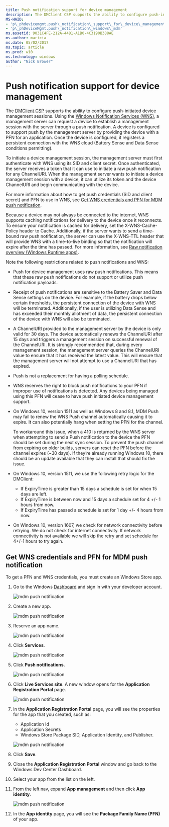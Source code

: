 ```yaml
---
title: Push notification support for device management
description: The DMClient CSP supports the ability to configure push-initiated device management sessions.
MS-HAID:
- 'p\_phdevicemgmt.push\_notification\_support\_for\_device\_management'
- 'p\_phDeviceMgmt.push\_notification\_windows\_mdm'
ms.assetid: 9031C4FE-212A-4481-A1B0-4C3190B388AE
ms.author: maricia
ms.date: 05/02/2017
ms.topic: article
ms.prod: w10
ms.technology: windows
author: "Nick Brower"
---
```




# Push notification support for device management

The [DMClient CSP](dmclient-csp.md) supports the ability to configure push-initiated device management sessions. Using the [Windows Notification Services (WNS)](http://go.microsoft.com/fwlink/p/?linkid=528800), a management server can request a device to establish a management session with the server through a push notification. A device is configured to support push by the management server by providing the device with a PFN for an application. Once the device is configured, it registers a persistent connection with the WNS cloud (Battery Sense and Data Sense conditions permitting).

To initiate a device management session, the management server must first authenticate with WNS using its SID and client secret. Once authenticated, the server receives a token that it can use to initiate a raw push notification for any ChannelURI. When the management server wants to initiate a device management session with a device, it can utilize its token and the device ChannelURI and begin communicating with the device.

For more information about how to get push credentials (SID and client secret) and PFN to use in WNS, see [Get WNS credentials and PFN for MDM push notification](#get-wns-credentials-and-pfn-for-mdm-push-notification).

Because a device may not always be connected to the internet, WNS supports caching notifications for delivery to the device once it reconnects. To ensure your notification is cached for delivery, set the X-WNS-Cache-Policy header to Cache. Additionally, if the server wants to send a time-bound raw push notification, the server can use the X-WNS-TTL header that will provide WNS with a time-to-live binding so that the notification will expire after the time has passed. For more information, see [Raw notification overview (Windows Runtime apps)](http://go.microsoft.com/fwlink/p/?LinkId=733254).

Note the following restrictions related to push notifications and WNS:

-   Push for device management uses raw push notifications. This means that these raw push notifications do not support or utilize push notification payloads.
-   Receipt of push notifications are sensitive to the Battery Saver and Data Sense settings on the device. For example, if the battery drops below certain thresholds, the persistent connection of the device with WNS will be terminated. Additionally, if the user is utilizing Data Sense and has exceeded their monthly allotment of data, the persistent connection of the device with WNS will also be terminated.
-   A ChannelURI provided to the management server by the device is only valid for 30 days. The device automatically renews the ChannelURI after 15 days and triggers a management session on successful renewal of the ChannelURI. It is strongly recommended that, during every management session, the management server queries the ChannelURI value to ensure that it has received the latest value. This will ensure that the management server will not attempt to use a ChannelURI that has expired.
-   Push is not a replacement for having a polling schedule.
-   WNS reserves the right to block push notifications to your PFN if improper use of notifications is detected. Any devices being managed using this PFN will cease to have push initiated device management support.
-   On Windows 10, version 1511 as well as Windows 8 and 8.1, MDM Push may fail to renew the WNS Push channel automatically causing it to expire. It can also potentially hang when setting the PFN for the channel.

    To workaround this issue, when a 410 is returned by the WNS server when attempting to send a Push notification to the device the PFN should be set during the next sync session. To prevent the push channel from expiring on older builds, servers can reset the PFN before the channel expires (~30 days). If they’re already running Windows 10, there should be an update available that they can install that should fix the issue.

-   On Windows 10, version 1511, we use the following retry logic for the DMClient:
    -   If ExpiryTime is greater than 15 days a schedule is set for when 15 days are left.
    -   If ExpiryTime is between now and 15 days a schedule set for 4 +/- 1 hours from now.
    -   If ExpiryTime has passed a schedule is set for 1 day +/- 4 hours from now.


-   On Windows 10, version 1607, we check for network connectivity before retrying. We do not check for internet connectivity. If network connectivity is not available we will skip the retry and set schedule for 4+/-1 hours to try again.


## Get WNS credentials and PFN for MDM push notification

To get a PFN and WNS credentials, you must create an Windows Store app.

1.  Go to the Windows [Dashboard](https://dev.windows.com/en-US/dashboard) and sign in with your developer account.

    ![mdm push notification](images/push-notification1.png)
2.  Create a new app.

    ![mdm push notification](images/push-notification2.png)
3.  Reserve an app name.

    ![mdm push notification](images/push-notification3.png)
4.  Click **Services**.

    ![mdm push notification](images/push-notification4.png)
5.  Click **Push notifications**.

    ![mdm push notification](images/push-notification5.png)
6.  Click **Live Services site**. A new window opens for the **Application Registration Portal** page.

    ![mdm push notification](images/push-notification6.png)
7.  In the **Application Registration Portal** page, you will see the properties for the app that you created, such as:
    -   Application Id
    -   Application Secrets
    -   Windows Store Package SID, Application Identity, and Publisher.

    ![mdm push notification](images/push-notification7.png)
8.  Click **Save**.
9.  Close the **Application Registration Portal** window and go back to the Windows Dev Center Dashboard.
10. Select your app from the list on the left.
11. From the left nav, expand **App management** and then click **App identity**.

    ![mdm push notification](images/push-notification10.png)
12. In the **App identity** page, you will see the **Package Family Name (PFN)** of your app.

 






